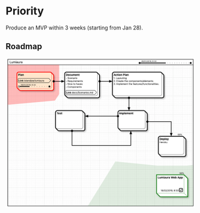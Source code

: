 # Priority

Produce an MVP within 3 weeks (starting from Jan 28).


## Roadmap

![](assets/20190201104103.png)
